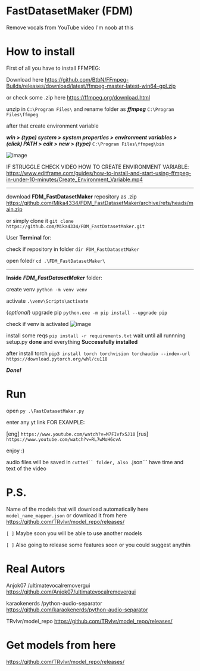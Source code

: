 # FastDatasetMaker (FDM)
Remove vocals from YouTube video
I'm noob at this

# How to install
First of all you have to install FFMPEG:

Download here 
https://github.com/BtbN/FFmpeg-Builds/releases/download/latest/ffmpeg-master-latest-win64-gpl.zip 

or check some .zip here
https://ffmpeg.org/download.html

unzip in ```C:\Program Files\``` and rename folder as **_ffmpeg_** ```C:\Program Files\ffmpeg```

after that create environment variable

**_win > (type) system > system properties > environment variables > (click) PATH > edit > new > (type)_** ```C:\Program Files\ffmpeg\bin```

![image](https://github.com/Mika4334/FDM_FastDatasetMaker/assets/44061554/665c0b1a-9a9c-46f4-b372-b1c9a095bd56)

IF STRUGGLE CHECK VIDEO HOW TO CREATE ENVIRONMENT VARIABLE: 
https://www.editframe.com/guides/how-to-install-and-start-using-ffmpeg-in-under-10-minutes/Create_Environment_Variable.mp4
___
download **FDM_FastDatasetMaker** repository as .zip https://github.com/Mika4334/FDM_FastDatasetMaker/archive/refs/heads/main.zip 

or simply clone it ```git clone https://github.com/Mika4334/FDM_FastDatasetMaker.git```

User **Terminal** for:

check if repository in folder ```dir FDM_FastDatasetMaker```

open foledr ```cd .\FDM_FastDatasetMaker\```
___
**Inside** **_FDM_FastDatasetMaker_** folder:

create venv ```python -m venv venv```

activate
 ```.\venv\Scripts\activate```

 {_optional_} upgrade pip ```python.exe -m pip install --upgrade pip```

check if venv is activated
![image](https://github.com/Mika4334/FDM_FastDatasetMaker/assets/44061554/1629db92-fee9-41cc-b928-d3b520f048a9)

install some reqs ```pip install -r requirements.txt```  wait until all runnning setup.py **done** and everything **Successfully installed**

after install torch ```pip3 install torch torchvision torchaudio --index-url https://download.pytorch.org/whl/cu118```

**_Done!_**

# Run
open ```py .\FastDatasetMaker.py```

enter any yt link FOR EXAMPLE: 

[eng]
 ```https://www.youtube.com/watch?v=M7FIvfx5J10```
[rus]
 ```https://www.youtube.com/watch?v=RL7wMoH6cvA```

enjoy :)

audio files will be saved in ```cutted`` folder, also ```.json``` have time and text of the video

# P.S.
Name of the models that will download automatically here ```model_name_mapper.json```
or download it from here https://github.com/TRvlvr/model_repo/releases/

```[ ]``` Maybe soon you will be able to use another models

```[ ]``` Also going to release some features soon or you could suggest anythin


# Real Autors 
Anjok07 /ultimatevocalremovergui
https://github.com/Anjok07/ultimatevocalremovergui

karaokenerds /python-audio-separator
https://github.com/karaokenerds/python-audio-separator

TRvlvr/model_repo
https://github.com/TRvlvr/model_repo/releases/

# Get models from here
https://github.com/TRvlvr/model_repo/releases/

